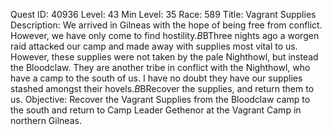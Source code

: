 Quest ID: 40936
Level: 43
Min Level: 35
Race: 589
Title: Vagrant Supplies
Description: We arrived in Gilneas with the hope of being free from conflict. However, we have only come to find hostility.$B$BThree nights ago a worgen raid attacked our camp and made away with supplies most vital to us. However, these supplies were not taken by the pale Nighthowl, but instead the Bloodclaw. They are another tribe in conflict with the Nighthowl, who have a camp to the south of us. I have no doubt they have our supplies stashed amongst their hovels.$B$BRecover the supplies, and return them to us.
Objective: Recover the Vagrant Supplies from the Bloodclaw camp to the south and return to Camp Leader Gethenor at the Vagrant Camp in northern Gilneas.
